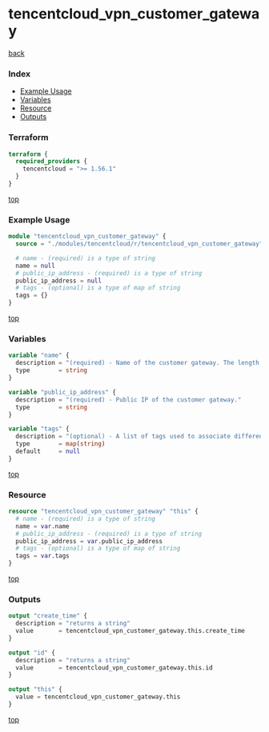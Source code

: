 # tencentcloud_vpn_customer_gateway

[back](../tencentcloud.md)

### Index

- [Example Usage](#example-usage)
- [Variables](#variables)
- [Resource](#resource)
- [Outputs](#outputs)

### Terraform

```terraform
terraform {
  required_providers {
    tencentcloud = ">= 1.56.1"
  }
}
```

[top](#index)

### Example Usage

```terraform
module "tencentcloud_vpn_customer_gateway" {
  source = "./modules/tencentcloud/r/tencentcloud_vpn_customer_gateway"

  # name - (required) is a type of string
  name = null
  # public_ip_address - (required) is a type of string
  public_ip_address = null
  # tags - (optional) is a type of map of string
  tags = {}
}
```

[top](#index)

### Variables

```terraform
variable "name" {
  description = "(required) - Name of the customer gateway. The length of character is limited to 1-60."
  type        = string
}

variable "public_ip_address" {
  description = "(required) - Public IP of the customer gateway."
  type        = string
}

variable "tags" {
  description = "(optional) - A list of tags used to associate different resources."
  type        = map(string)
  default     = null
}
```

[top](#index)

### Resource

```terraform
resource "tencentcloud_vpn_customer_gateway" "this" {
  # name - (required) is a type of string
  name = var.name
  # public_ip_address - (required) is a type of string
  public_ip_address = var.public_ip_address
  # tags - (optional) is a type of map of string
  tags = var.tags
}
```

[top](#index)

### Outputs

```terraform
output "create_time" {
  description = "returns a string"
  value       = tencentcloud_vpn_customer_gateway.this.create_time
}

output "id" {
  description = "returns a string"
  value       = tencentcloud_vpn_customer_gateway.this.id
}

output "this" {
  value = tencentcloud_vpn_customer_gateway.this
}
```

[top](#index)